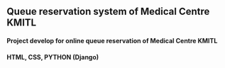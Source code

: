 ## Queue reservation system of Medical Centre KMITL
#### Project develop for online queue reservation of Medical Centre KMITL
#### HTML, CSS, PYTHON (Django) 
